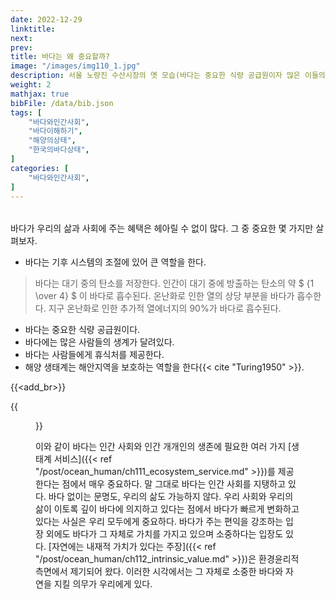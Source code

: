 ```yaml
---
date: 2022-12-29
linktitle: 
next: 
prev: 
title: 바다는 왜 중요할까?
image: "/images/img110_1.jpg"
description: 서울 노량진 수산시장의 옛 모습(바다는 중요한 식량 공급원이자 많은 이들의 생계를 책임지기도 한다; 출처 Shutterstock)
weight: 2
mathjax: true
bibFile: /data/bib.json
tags: [
    "바다와인간사회",
    "바다이해하기",
    "해양의상태",
    "한국의바다상태",
]
categories: [
    "바다와인간사회",
]
---
```


######     

바다가 우리의 삶과 사회에 주는 혜택은 헤아릴 수 없이 많다. 그 중 중요한 몇 가지만 살펴보자.
- 바다는 기후 시스템의 조절에 있어 큰 역할을 한다.
> 바다는 대기 중의 탄소를 저장한다. 인간이 대기 중에 방출하는 탄소의 약 $ {1 \over 4} $ 이 바다로 흡수된다.
> 온난화로 인한 열의 상당 부분을 바다가 흡수한다. 지구 온난화로 인한 추가적 열에너지의 90%가 바다로 흡수된다. 
- 바다는 중요한 식량 공급원이다.
- 바다에는 많은 사람들의 생계가 달려있다.
- 바다는 사람들에게 휴식처를 제공한다. 
- 해양 생태계는 해안지역을 보호하는 역할을 한다{{< cite "Turing1950" >}}.

{{<add_br>}}

{{<figure src="/images/img110_2.jpg" caption="호주의 망그로브 숲(망그로브나 백사장은 해일이나 파도를 막아 연안에 사는 사람들을 보호하는 역할을 한다; 출처 pixabay)">}}


이와 같이 바다는 인간 사회와 인간 개개인의 생존에 필요한 여러 가지 [생태계 서비스]({{< ref "/post/ocean_human/ch111_ecosystem_service.md" >}})를 제공한다는 점에서 매우 중요하다. 말 그대로 바다는 인간 사회를 지탱하고 있다. 바다 없이는 문명도, 우리의 삶도 가능하지 않다. 우리 사회와 우리의 삶이 이토록 깊이 바다에 의지하고 있다는 점에서 바다가 빠르게 변화하고 있다는 사실은 우리 모두에게 중요하다. 
바다가 주는 편익을 강조하는 입장 외에도 바다가 그 자체로 가치를 가지고 있으며 소중하다는 입장도 있다. [자연에는 내재적 가치가 있다는 주장]({{< ref "/post/ocean_human/ch112_intrinsic_value.md" >}})은 환경윤리적 측면에서 제기되어 왔다. 이러한 시각에서는 그 자체로 소중한 바다와 자연을 지킬 의무가 우리에게 있다.
